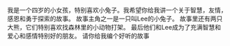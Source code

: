 我是一个四岁的小女孩，特别喜欢小兔子。我希望你给我讲一个关于智慧，友情，感恩和勇于探索的故事。
故事主角之一是一只叫Lee的小兔子。
故事里还有两只大熊，它们特别喜欢找森林里的小动物打架。
最后他们和Lee成为了充满智慧和爱心和感情特别好的朋友。
请你给我编个好听的故事